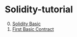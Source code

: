 # Solidity-tutorial

0. [Solidity Basic](https://github.com/ymin-t/Solidity-tutorial/tree/main/0.%20Solidity%20basic)
1. [First Basic Contract](https://github.com/ymin-t/Solidity-tutorial/tree/main/1.%20first%20basic%20contract)
